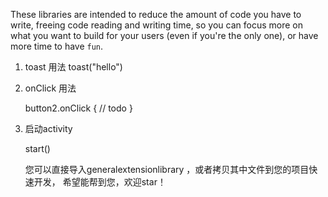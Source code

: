 These libraries are intended to reduce the amount of code you have to write, freeing code reading and writing
time, so you can focus more on what you want to build for your users (even if you're the only one), or
have more time to have `fun`.

1. toast 用法
     toast("hello")
     
2. onClick 用法
 
    button2.onClick {
           // todo
        }
        

3. 启动activity 

    start<DemoActivity>()
  
     您可以直接导入generalextensionlibrary ，或者拷贝其中文件到您的项目快速开发，
 希望能帮到您，欢迎star！
